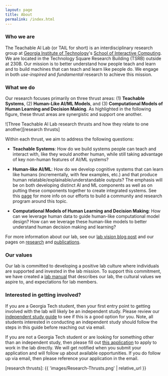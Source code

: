 ```yaml
---
layout: page
title: About
permalink: /index.html
---
```


### Who we are

The Teachable AI Lab (or TAIL for short) is an interdisciplinary research group at
[Georgia Institute of Technology][gt home]'s [School of Interactive Computing][ic
home]. We are located in the Technology Square Research Building (TSRB) outside
at 230B. Our mission is to better understand how people teach and learn and
to build machines that can teach and learn like people do. We engage in both
_use-inspired_ and _fundamental_ research to achieve this mission.

### What we do

Our research focuses primarily on three thrust areas: (1) **Teachable
Systems**, (2) **Human-Like AI/ML Models**, and (3) **Computational Models of
Human Learning and Decision Making**. As highlighted in the following figure,
these thrust areas are synergistic and support one another.

![Three Teachable AI Lab research thrusts and how they relate to one
another][research thrusts]

Within each thrust, we aim to address the following questions:

- **Teachable Systems**: How do we build systems people can teach and interact
  with, like they would another human, while still taking advantage of key
  non-human features of AI/ML systems?

- **Human-like AI/ML**: How do we develop cognitive systems that can learn like
  humans (incrementally, with few examples, etc.) and that produce human
  relatable/explainable/understandable outputs? The emphasis will be on both
  developing distinct AI and ML components as well as on putting these
  components together to create integrated systems. See this
  [page](https://humanlikelearning.com) for more info on our efforts to build a
  community and research program around this topic.

- **Computational Models of Human Learning and Decision Making**: How can we
  leverage human data to guide human-like computational model design? How can
  we leverage these human-like models to better understand human decision
  making and learning?

For more information about our lab, see our [lab vision blog post][lab vision
blogpost]  and our pages on [research](research.html) and
[publications](publications.html).

### Our values

Our lab is committed to developing a positive lab culture where individuals
are supported and invested in the lab mission. To support this commitment,
we have created a [lab manual][lab manual] that describes our lab, the cultural
values we aspire to, and expectations for lab members.

### Interested in getting involved?

If you are a Georgia Tech student, then your first entry point to getting
involved with the lab will likely be an independent study. Please review our
[independent study guide][independent study guide] to see if this is a good
option for you. Note, all students interested in conducting an independent
study should follow the steps in this guide before reaching out via email.

If you are not a Georgia Tech student or are looking for something other than
an independent study, then please fill out [this application][tail-application]
to apply to work in the lab directly. We will get notified when you submit your
application and will follow up about available opportunities. If you do follow
up via email, then please reference your application in the email.

[independent study guide]: https://tail.cc.gatech.edu/independent_study/
[tail-application]: https://forms.office.com/r/455mrxTSFa
[lab vision blogpost]: /vision/
[lab manual]: /manual/
[gt home]: https://gatech.edu
[ic home]: https://ic.gatech.edu
[research thrusts]: {{ 'images/Research-Thrusts.png' | relative_url }}
